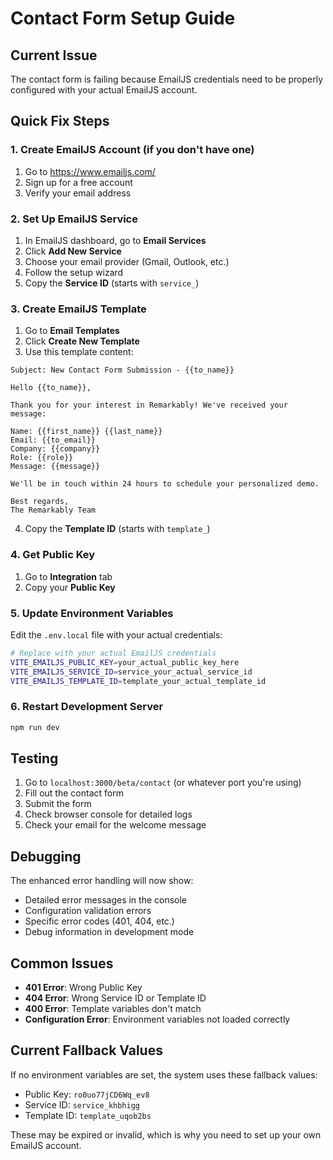 # Contact Form Setup Guide

## Current Issue
The contact form is failing because EmailJS credentials need to be properly configured with your actual EmailJS account.

## Quick Fix Steps

### 1. Create EmailJS Account (if you don't have one)
1. Go to https://www.emailjs.com/
2. Sign up for a free account
3. Verify your email address

### 2. Set Up EmailJS Service
1. In EmailJS dashboard, go to **Email Services**
2. Click **Add New Service**
3. Choose your email provider (Gmail, Outlook, etc.)
4. Follow the setup wizard
5. Copy the **Service ID** (starts with `service_`)

### 3. Create EmailJS Template
1. Go to **Email Templates**
2. Click **Create New Template**
3. Use this template content:
```
Subject: New Contact Form Submission - {{to_name}}

Hello {{to_name}},

Thank you for your interest in Remarkably! We've received your message:

Name: {{first_name}} {{last_name}}
Email: {{to_email}}
Company: {{company}}
Role: {{role}}
Message: {{message}}

We'll be in touch within 24 hours to schedule your personalized demo.

Best regards,
The Remarkably Team
```
4. Copy the **Template ID** (starts with `template_`)

### 4. Get Public Key
1. Go to **Integration** tab
2. Copy your **Public Key**

### 5. Update Environment Variables
Edit the `.env.local` file with your actual credentials:

```bash
# Replace with your actual EmailJS credentials
VITE_EMAILJS_PUBLIC_KEY=your_actual_public_key_here
VITE_EMAILJS_SERVICE_ID=service_your_actual_service_id
VITE_EMAILJS_TEMPLATE_ID=template_your_actual_template_id
```

### 6. Restart Development Server
```bash
npm run dev
```

## Testing
1. Go to `localhost:3000/beta/contact` (or whatever port you're using)
2. Fill out the contact form
3. Submit the form
4. Check browser console for detailed logs
5. Check your email for the welcome message

## Debugging
The enhanced error handling will now show:
- Detailed error messages in the console
- Configuration validation errors
- Specific error codes (401, 404, etc.)
- Debug information in development mode

## Common Issues
- **401 Error**: Wrong Public Key
- **404 Error**: Wrong Service ID or Template ID
- **400 Error**: Template variables don't match
- **Configuration Error**: Environment variables not loaded correctly

## Current Fallback Values
If no environment variables are set, the system uses these fallback values:
- Public Key: `ro0uo77jCD6Wq_ev8`
- Service ID: `service_khbhigg`
- Template ID: `template_uqob2bs`

These may be expired or invalid, which is why you need to set up your own EmailJS account.